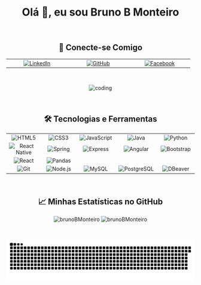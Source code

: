 <h1 align="center">Olá 👋, eu sou Bruno B Monteiro</h1>

</br>

<h2 align="center">🔗 Conecte-se Comigo</h2>
<table align="center">
  <tr>
    <td align="center" width="150">
      <a href="https://www.linkedin.com/in/bruno-bilheri-monteiro-4b128215b/" target="_blank">
        <img src="https://img.shields.io/badge/LinkedIn-%230077B5.svg?&style=for-the-badge&logo=linkedin&logoColor=white" alt="LinkedIn"/>
      </a>
    </td>
    <td align="center" width="150">
      <a href="https://github.com/brunoBMonteiro" target="_blank">
        <img src="https://img.shields.io/badge/GitHub-100000?style=for-the-badge&logo=github&logoColor=white" alt="GitHub"/>
      </a>
    </td>
    <td align="center" width="150">
      <a href="https://www.facebook.com/profile.php?id=100003673630735" target="_blank">
        <img src="https://img.shields.io/badge/Facebook-%231877F2.svg?&style=for-the-badge&logo=facebook&logoColor=white" alt="Facebook"/>
      </a>
    </td>
  </tr>
</table>

</br>

<p align="center">
  <img src="https://user-images.githubusercontent.com/52968377/172269380-606a86d6-a11a-4136-84aa-9ab0fe9044aa.gif" alt="coding" />
</p>

</br>

<h2 align="center">🛠️ Tecnologias e Ferramentas</h2>
<table align="center">
  <tr>
    <!-- Badges for Languages -->
    <td align="center" width="120">
      <img src="https://img.shields.io/badge/HTML5-E34F26?style=for-the-badge&logo=html5&logoColor=white" alt="HTML5" />
    </td>
    <td align="center" width="120">
      <img src="https://img.shields.io/badge/CSS3-1572B6?style=for-the-badge&logo=css3&logoColor=white" alt="CSS3" />
    </td>
    <td align="center" width="120">
      <img src="https://img.shields.io/badge/JavaScript-F7DF1E?style=for-the-badge&logo=javascript&logoColor=black" alt="JavaScript" />
    </td>
    <td align="center" width="120">
      <img src="https://img.shields.io/badge/Java-007396?style=for-the-badge&logo=java&logoColor=white" alt="Java" />
    </td>
    <td align="center" width="120">
      <img src="https://img.shields.io/badge/Python-3776AB?style=for-the-badge&logo=python&logoColor=white" alt="Python" />
    </td>
  </tr>
  <tr>
    <!-- Badges for Frameworks -->
    <td align="center" width="120">
      <img src="https://img.shields.io/badge/React_Native-20232A?style=for-the-badge&logo=react&logoColor=61DAFB" alt="React Native" />
    </td>
    <td align="center" width="120">
      <img src="https://img.shields.io/badge/Spring-6DB33F?style=for-the-badge&logo=spring&logoColor=white" alt="Spring" />
    </td>
    <td align="center" width="120">
      <img src="https://img.shields.io/badge/Express-000000?style=for-the-badge&logo=express&logoColor=white" alt="Express" />
    </td>
    <td align="center" width="120">
      <img src="https://img.shields.io/badge/Angular-DD0031?style=for-the-badge&logo=angular&logoColor=white" alt="Angular" />
    </td>
    <td align="center" width="120">
      <img src="https://img.shields.io/badge/Bootstrap-7952B3?style=for-the-badge&logo=bootstrap&logoColor=white" alt="Bootstrap" />
    </td>
  </tr>
  <tr>
    <!-- Badges for Libraries -->
    <td align="center" width="120">
      <img src="https://img.shields.io/badge/React-20232A?style=for-the-badge&logo=react&logoColor=61DAFB" alt="React" />
    </td>
    <td align="center" width="120">
      <img src="https://img.shields.io/badge/Pandas-%23150458.svg?style=for-the-badge&logo=pandas&logoColor=white" alt="Pandas" />
    </td>
    <!-- Empty cells for alignment -->
    <td align="center" width="120"> </td>
    <td align="center" width="120"> </td>
    <td align="center" width="120"> </td>
  </tr>
  <tr>
    <!-- Badges for Tools -->
    <td align="center" width="120">
      <img src="https://img.shields.io/badge/Git-F05032?style=for-the-badge&logo=git&logoColor=white" alt="Git" />
    </td>
    <td align="center" width="120">
      <img src="https://img.shields.io/badge/Node.js-43853D?style=for-the-badge&logo=node-dot-js&logoColor=white" alt="Node.js" />
    </td>
    <!-- Badges for Databases -->
    <td align="center" width="120">
      <img src="https://img.shields.io/badge/MySQL-00000F?style=for-the-badge&logo=mysql&logoColor=white" alt="MySQL" />
    </td>
    <td align="center" width="120">
      <img src="https://img.shields.io/badge/PostgreSQL-316192?style=for-the-badge&logo=postgresql&logoColor=white" alt="PostgreSQL" />
    </td>
    <td align="center" width="120">
      <img src="https://img.shields.io/badge/DBeaver-007ACC?style=for-the-badge&logo=dbeaver&logoColor=white" alt="DBeaver" />
    </td>
  </tr>
</table>

</br>

<h2 align="center">📈 Minhas Estatísticas no GitHub</h2>
<p align="center">
  <img src="https://github-readme-stats.vercel.app/api/top-langs?username=brunoBMonteiro&show_icons=true&locale=en&layout=compact&theme=dracula" alt="brunoBMonteiro" />
  <img src="https://github-readme-stats.vercel.app/api?username=brunoBMonteiro&show_icons=true&locale=en&theme=dracula" alt="brunoBMonteiro" />
</p>

</br>

<p align="center">
  <img src="https://github.com/brunoBMonteiro/brunoBMonteiro/blob/output/github-contribution-grid-snake.svg" alt="Snake animation" />
</p>
